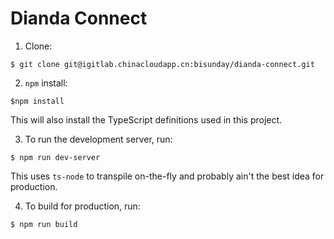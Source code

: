 Dianda Connect
===

1. Clone:

  `$ git clone git@igitlab.chinacloudapp.cn:bisunday/dianda-connect.git`

2. `npm` install:

  `$npm install`

  This will also install the TypeScript definitions used in this project.

3. To run the development server, run:

  `$ npm run dev-server`

  This uses `ts-node` to transpile on-the-fly and probably ain't the best idea for production.

4. To build for production, run:

  `$ npm run build`